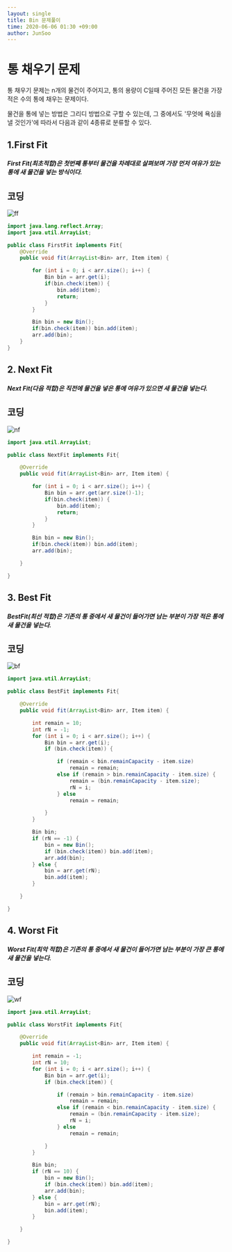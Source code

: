 ```yaml
---
layout: single
title: Bin 문제풀이
time: 2020-06-06 01:30 +09:00
author: JunSoo
---
```


# 통 채우기 문제

통 채우기 문제는 n개의 물건이 주어지고, 통의 용량이 C일때 주어진 모든 물건을 가장 적은 수의 통에 채우는 문제이다.

물건을 통에 넣는 방법은 그리디 방법으로 구할 수 있는데, 그 중에서도 '무엇에 욕심을 낼 것인가'에 따라서 다음과 같이 4종류로 분류할 수 있다. 





## 1.First Fit

##### First Fit(최초적합)은 첫번째 통부터 물건을 차례대로 살펴보며 가장 먼저 여유가 있는 통에 새 물건을 넣는 방식이다.







## 코딩

![ff](https://user-images.githubusercontent.com/62889378/83906957-77d04d00-a79f-11ea-8557-f59147d46582.PNG)



```java
import java.lang.reflect.Array;
import java.util.ArrayList;

public class FirstFit implements Fit{
    @Override
    public void fit(ArrayList<Bin> arr, Item item) {

        for (int i = 0; i < arr.size(); i++) {
            Bin bin = arr.get(i);
            if(bin.check(item)) {
                bin.add(item);
                return;
            }
        }

        Bin bin = new Bin();
        if(bin.check(item)) bin.add(item);
        arr.add(bin);
    }
}
```



## 2. Next Fit

##### Next Fit(다음 적합)은 직전에 물건을 넣은 통에 여유가 있으면 새 물건을 넣는다.







## 코딩

![nf](https://user-images.githubusercontent.com/62889378/83906954-769f2000-a79f-11ea-8c2a-4a0a8857e3bc.PNG)

```java
import java.util.ArrayList;

public class NextFit implements Fit{

    @Override
    public void fit(ArrayList<Bin> arr, Item item) {

        for (int i = 0; i < arr.size(); i++) {
            Bin bin = arr.get(arr.size()-1);
            if(bin.check(item)) {
                bin.add(item);
                return;
            }
        }

        Bin bin = new Bin();
        if(bin.check(item)) bin.add(item);
        arr.add(bin);

    }

}
```



## 3. Best Fit

##### BestFit(최선 적합)은 기존의 통 중에서 새 물건이 들어가면 남는 부분이 가장 적은 통에 새 물건을 넣는다.







## 코딩

![bf](https://user-images.githubusercontent.com/62889378/83906946-72730280-a79f-11ea-8f4d-09bc0f2de62c.PNG)

```java
import java.util.ArrayList;

public class BestFit implements Fit{

    @Override
    public void fit(ArrayList<Bin> arr, Item item) {

        int remain = 10;
        int rN = -1;
        for (int i = 0; i < arr.size(); i++) {
            Bin bin = arr.get(i);
            if (bin.check(item)) {

                if (remain < bin.remainCapacity - item.size)
                    remain = remain;
                else if (remain > bin.remainCapacity - item.size) {
                    remain = (bin.remainCapacity - item.size);
                    rN = i;
                } else
                    remain = remain;

            }
        }

        Bin bin;
        if (rN == -1) {
            bin = new Bin();
            if (bin.check(item)) bin.add(item);
            arr.add(bin);
        } else {
            bin = arr.get(rN);
            bin.add(item);
        }

    }

}
```



## 4. Worst Fit

##### Worst Fit(최악 적합)은 기존의 통 중에서 새 물건이 들어가면 남는 부분이 가장 큰 통에 새 물건을 넣는다.







## 코딩

![wf](https://user-images.githubusercontent.com/62889378/83906956-77d04d00-a79f-11ea-985a-2c4e10c137d4.PNG)

```java
import java.util.ArrayList;

public class WorstFit implements Fit{

    @Override
    public void fit(ArrayList<Bin> arr, Item item) {

        int remain = -1;
        int rN = 10;
        for (int i = 0; i < arr.size(); i++) {
            Bin bin = arr.get(i);
            if (bin.check(item)) {

                if (remain > bin.remainCapacity - item.size)
                    remain = remain;
                else if (remain < bin.remainCapacity - item.size) {
                    remain = (bin.remainCapacity - item.size);
                    rN = i;
                } else
                    remain = remain;

            }
        }

        Bin bin;
        if (rN == 10) {
            bin = new Bin();
            if (bin.check(item)) bin.add(item);
            arr.add(bin);
        } else {
            bin = arr.get(rN);
            bin.add(item);
        }

    }

}
```